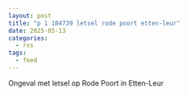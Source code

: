 ```yaml
---
layout: post
title: "p 1 184739 letsel rode poort etten-leur"
date: 2025-05-13
categories: 
  - rss
tags: 
  - feed
---
```


Ongeval met letsel op Rode Poort in Etten-Leur
